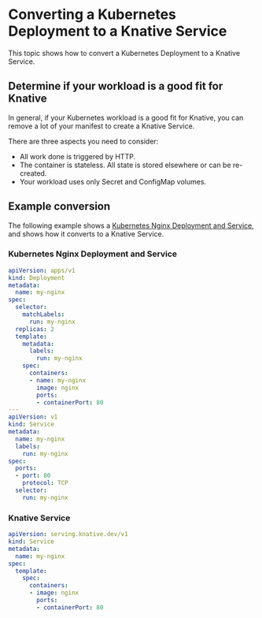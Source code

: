 # Converting a Kubernetes Deployment to a Knative Service

This topic shows how to convert a Kubernetes Deployment to a Knative Service.

## Determine if your workload is a good fit for Knative

In general, if your Kubernetes workload is a good fit for Knative, you can remove a lot of your manifest to create a Knative Service.

There are three aspects you need to consider:

- All work done is triggered by HTTP.
- The container is stateless. All state is stored elsewhere or can be re-created.
- Your workload uses only Secret and ConfigMap volumes.

## Example conversion

The following example shows a [Kubernetes Nginx Deployment and Service](https://kubernetes.io/docs/concepts/services-networking/connect-applications-service/), and shows how it converts to a Knative Service.

### Kubernetes Nginx Deployment and Service

```yaml
apiVersion: apps/v1
kind: Deployment
metadata:
  name: my-nginx
spec:
  selector:
    matchLabels:
      run: my-nginx
  replicas: 2
  template:
    metadata:
      labels:
        run: my-nginx
    spec:
      containers:
      - name: my-nginx
        image: nginx
        ports:
        - containerPort: 80
---
apiVersion: v1
kind: Service
metadata:
  name: my-nginx
  labels:
    run: my-nginx
spec:
  ports:
  - port: 80
    protocol: TCP
  selector:
    run: my-nginx

```

### Knative Service

```yaml
apiVersion: serving.knative.dev/v1
kind: Service
metadata:
  name: my-nginx
spec:
  template:
    spec:
      containers:
      - image: nginx
        ports:
        - containerPort: 80
```
